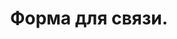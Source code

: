 ---
title: "Форма для связи."
meta_title: "Форма для связи."
description: "Форма для связи."
special_header_message: "Также со мной можно связаться в Телеграм"
slug: "kontact"
draft: false
---